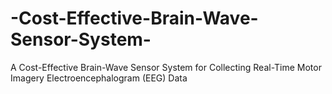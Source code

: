 # -Cost-Effective-Brain-Wave-Sensor-System-
A Cost-Effective Brain-Wave Sensor System for Collecting Real-Time Motor Imagery Electroencephalogram (EEG) Data
